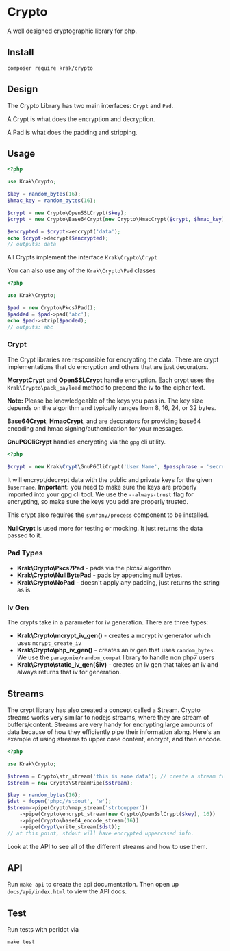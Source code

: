 # Crypto

A well designed cryptographic library for php.

## Install

```
composer require krak/crypto
```

## Design

The Crypto Library has two main interfaces: `Crypt` and `Pad`.

A Crypt is what does the encryption and decryption.

A Pad is what does the padding and stripping.

## Usage

```php
<?php

use Krak\Crypto;

$key = random_bytes(16);
$hmac_key = random_bytes(16);

$crypt = new Crypto\OpenSSLCrypt($key);
$crypt = new Crypto\Base64Crypt(new Crypto\HmacCrypt($crypt, $hmac_key));

$encrypted = $crypt->encrypt('data');
echo $crypt->decrypt($encrypted);
// outputs: data
```

All Crypts implement the interface `Krak\Crypto\Crypt`

You can also use any of the `Krak\Crypto\Pad` classes

```php
<?php

use Krak\Crypto;

$pad = new Crypto\Pkcs7Pad();
$padded = $pad->pad('abc');
echo $pad->strip($padded);
// outputs: abc
```

### Crypt

The Crypt libraries are responsible for encrypting the data. There are crypt implementations that do encryption and others that are just decorators.

**McryptCrypt** and **OpenSSLCrypt** handle encryption. Each crypt uses the `Krak\Crypto\pack_payload` method to prepend the iv to the cipher text.

**Note:** Please be knowledgeable of the keys you pass in. The key size depends on the algorithm and typically ranges from 8, 16, 24, or 32 bytes.

**Base64Crypt**, **HmacCrypt**, and are decorators for providing base64 encoding and hmac signing/authentication for your messages.

**GnuPGCliCrypt** handles encrypting via the `gpg` cli utility.

```php
<?php

$crypt = new Krak\Crypt\GnuPGCliCrypt('User Name', $passphrase = 'secret', $gpg_executable_path = 'gpg');
```

It will encrypt/decrypt data with the public and private keys for the given `$username`. **Important:** you need to make sure the keys are properly imported into your gpg cli tool. We use the `--always-trust` flag for encrypting, so make sure the keys you add are properly trusted.

This crypt also requires the `symfony/process` component to be installed.

**NullCrypt** is used more for testing or mocking. It just returns the data passed to it.

### Pad Types

- **Krak\Crypto\Pkcs7Pad** - pads via the pkcs7 algorithm
- **Krak\Crypto\NullBytePad** - pads by appending null bytes.
- **Krak\Crypto\NoPad** - doesn't apply any padding, just returns the string as is.

### Iv Gen

The crypts take in a parameter for iv generation. There are three types:

- **Krak\Crypto\mcrypt_iv_gen()** - creates a mcrypt iv generator which uses `mcrypt_create_iv`
- **Krak\Crypto\php_iv_gen()** - creates an iv gen that uses `random_bytes`. We use the `paragonie/random_compat` library to handle non php7 users
- **Krak\Crypto\static_iv_gen($iv)** - creates an iv gen that takes an iv and always returns that iv for generation.

## Streams

The crypt library has also created a concept called a Stream. Crypto streams works very similar to nodejs streams, where they are stream of buffers/content. Streams are very handy for encrypting large amounts of data because of how they efficiently pipe their information along. Here's an example of using streams to upper case content, encrypt, and then encode.

```php
<?php

use Krak\Crypto;

$stream = Crypto\str_stream('this is some data'); // create a stream from raw string.
$stream = new Crypto\StreamPipe($stream);

$key = random_bytes(16);
$dst = fopen('php://stdout', 'w');
$stream->pipe(Crypto\map_stream('strtoupper'))
    ->pipe(Crypto\encrypt_stream(new Crypto\OpenSslCrypt($key), 16))
    ->pipe(Crypto\base64_encode_stream(16))
    ->pipe(Crypt\write_stream($dst));
// at this point, stdout will have encrypted uppercased info.
```

Look at the API to see all of the different streams and how to use them.

## API

Run `make api` to create the api documentation. Then open up `docs/api/index.html` to view the API docs.

## Test

Run tests with peridot via

```
make test
```
